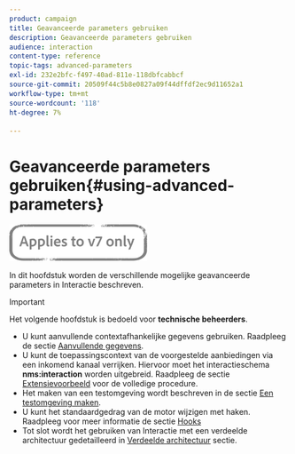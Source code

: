 ```yaml
---
product: campaign
title: Geavanceerde parameters gebruiken
description: Geavanceerde parameters gebruiken
audience: interaction
content-type: reference
topic-tags: advanced-parameters
exl-id: 232e2bfc-f497-40ad-811e-118dbfcabbcf
source-git-commit: 20509f44c5b8e0827a09f44dffdf2ec9d11652a1
workflow-type: tm+mt
source-wordcount: '118'
ht-degree: 7%

---
```


# Geavanceerde parameters gebruiken{#using-advanced-parameters}

![](../../assets/v7-only.svg)

In dit hoofdstuk worden de verschillende mogelijke geavanceerde parameters in Interactie beschreven.

>[!IMPORTANT]
>
>Het volgende hoofdstuk is bedoeld voor **technische beheerders**.

* U kunt aanvullende contextafhankelijke gegevens gebruiken. Raadpleeg de sectie [Aanvullende gegevens](../../interaction/using/additional-data.md).
* U kunt de toepassingscontext van de voorgestelde aanbiedingen via een inkomend kanaal verrijken. Hiervoor moet het interactieschema **nms:interaction** worden uitgebreid. Raadpleeg de sectie [Extensievoorbeeld](../../interaction/using/extension-example.md) voor de volledige procedure.
* Het maken van een testomgeving wordt beschreven in de sectie [Een testomgeving maken](../../interaction/using/creating-a-test-environment.md).
* U kunt het standaardgedrag van de motor wijzigen met haken. Raadpleeg voor meer informatie de sectie [Hooks](../../interaction/using/hooks.md)
* Tot slot wordt het gebruiken van Interactie met een verdeelde architectuur gedetailleerd in [Verdeelde architectuur](../../interaction/using/distributed-architectures.md) sectie.
